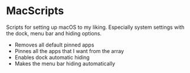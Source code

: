 # MacScripts

Scripts for setting up macOS to my liking. Especially system settings with the dock, menu bar and hiding options. 

- Removes all default pinned apps
- Pinnes all the apps that I want from the array 
- Enables dock automatic hiding 
- Makes the menu bar hiding automatically 
